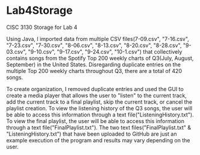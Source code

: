 # Lab4Storage
CISC 3130 Storage for Lab 4

Using Java, I imported data from multiple CSV files(7-09.csv", "7-16.csv", "7-23.csv", "7-30.csv", "8-06.csv", "8-13.csv", "8-20.csv", "8-28.csv", "9-03.csv", "9-10.csv", "9-17.csv", "9-24.csv", "10-1.csv") that collectively contains songs from the Spotify Top 200 weekly charts of Q3(July, August, September) in the United States. Disregarding duplicate entries on the multiple Top 200 weekly charts throughout Q3, there are a total of 420 songs. 

To create organization, I removed duplicate entries and used the GUI to create a media player that allows the user to "listen" to the current track, add the current track to a final playlist, skip the current track, or cancel the playlist creation. To view the listening history of the Q3 songs, the user will be able to access this information through a text file("ListeningHistory.txt"). To view the final playlist, the user will be able to access this information through a text file("FinalPlaylist.txt"). The two text files("FinalPlaylist.txt" & "ListeningHistory.txt") that have been uploaded to GitHub are just an example execution of the program and results may vary depending on the user. 
